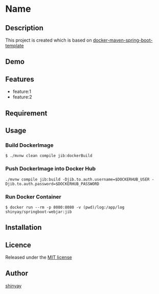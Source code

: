 # Name



## Description
This project is created which is based on [docker-maven-spring-boot-template](https://github.com/shinyay/docker-maven-spring-boot-template)

## Demo

## Features

- feature:1
- feature:2

## Requirement

## Usage

### Build DockerImage

```
$ ./mvnw clean compile jib:dockerBuild
```

### Push DockerImage into Docker Hub

```
./mvnw compile jib:build -Djib.to.auth.username=$DOCKERHUB_USER -Djib.to.auth.password=$DOCKERHUB_PASSWORD
```

### Run Docker Container

```
$ docker run --rm -p 8080:8080 -v (pwd)/log:/app/log shinyay/springboot-webjar:jib
```

## Installation

## Licence

Released under the [MIT license](https://gist.githubusercontent.com/shinyay/56e54ee4c0e22db8211e05e70a63247e/raw/44f0f4de510b4f2b918fad3c91e0845104092bff/LICENSE)

## Author

[shinyay](https://github.com/shinyay)
